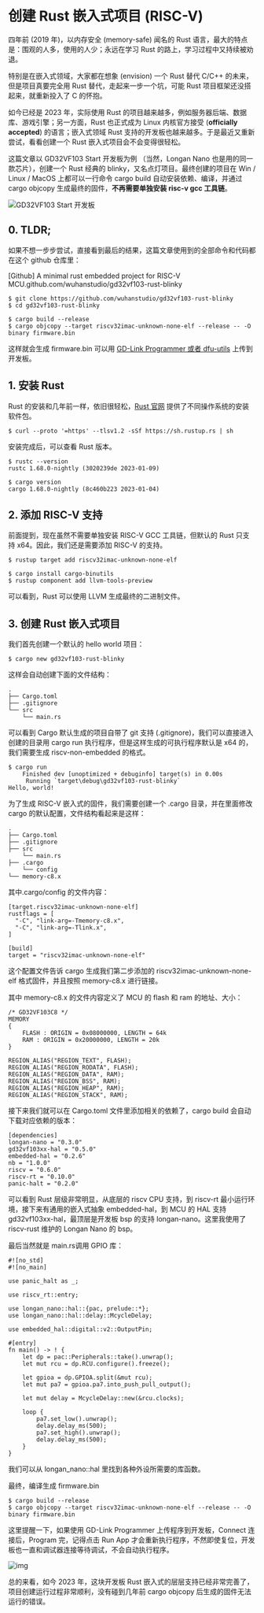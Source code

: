 创建 Rust 嵌入式项目 (RISC-V)
========================

四年前 (2019 年)，以内存安全 (memory-safe) 闻名的 Rust 语言，最大的特点是：围观的人多，使用的人少；永远在学习 Rust 的路上，学习过程中又持续被劝退。

特别是在嵌入式领域，大家都在想象 (envision) 一个 Rust 替代 C/C++ 的未来，但是项目真要完全用 Rust 替代，走起来一步一个坑，可能 Rust 项目框架还没搭起来，就重新投入了 C 的怀抱。

如今已经是 2023 年，实际使用 Rust 的项目越来越多，例如服务器后端、数据库、游戏引擎；另一方面，Rust 也正式成为 Linux 内核官方接受 (**officially accepted**) 的语言；嵌入式领域 Rust 支持的开发板也越来越多。于是最近又重新尝试，看看创建一个 Rust 嵌入式项目会不会变得很轻松。  

这篇文章以 GD32VF103 Start 开发板为例 （当然，Longan Nano 也是用的同一款芯片），创建一个 Rust 经典的 blinky，又名点灯项目。最终创建的项目在 Win / Linux / MacOS 上都可以一行命令 cargo build 自动安装依赖、编译，并通过 cargo objcopy 生成最终的固件，**不再需要单独安装 risc-v gcc 工具链**。

![GD32VF103 Start 开发板](https://doc.wuhanstudio.cc/posts/rust_proj/gd32.png)

## 0. TLDR;

如果不想一步步尝试，直接看到最后的结果，这篇文章使用到的全部命令和代码都在这个 github 仓库里：

[Github] A minimal rust embedded project for RISC-V MCU.github.com/wuhanstudio/gd32vf103-rust-blinky

```
$ git clone https://github.com/wuhanstudio/gd32vf103-rust-blinky
$ cd gd32vf103-rust-blinky

$ cargo build --release
$ cargo objcopy --target riscv32imac-unknown-none-elf --release -- -O binary firmware.bin
```

这样就会生成 firmware.bin 可以用 [GD-Link Programmer 或者 dfu-utils](https://www.gd32mcu.com/cn/download/7?kw=) 上传到开发板。

## 1. 安装 Rust

Rust 的安装和几年前一样，依旧很轻松，[Rust 官网](https://www.rust-lang.org/) 提供了不同操作系统的安装软件包。

```
$ curl --proto '=https' --tlsv1.2 -sSf https://sh.rustup.rs | sh
```

安装完成后，可以查看 Rust 版本。

```
$ rustc --version
rustc 1.68.0-nightly (3020239de 2023-01-09)

$ cargo version
cargo 1.68.0-nightly (8c460b223 2023-01-04)
```

## 2. 添加  RISC-V 支持

前面提到，现在虽然不需要单独安装 RISC-V GCC 工具链，但默认的 Rust 只支持 x64。因此，我们还是需要添加 RISC-V 的支持。

```
$ rustup target add riscv32imac-unknown-none-elf 

$ cargo install cargo-binutils
$ rustup component add llvm-tools-preview
```

可以看到，Rust 可以使用 LLVM 生成最终的二进制文件。

## 3. 创建 Rust 嵌入式项目

我们首先创建一个默认的 hello world 项目：

```
$ cargo new gd32vf103-rust-blinky
```

这样会自动创建下面的文件结构：

```
.
├── Cargo.toml
├── .gitignore
└── src
    └── main.rs
```

可以看到 Cargo 默认生成的项目自带了 git 支持 (.gitignore)，我们可以直接进入创建的目录用 cargo run 执行程序，但是这样生成的可执行程序默认是 x64 的，我们需要生成 riscv-non-embedded 的格式。

```
$ cargo run
    Finished dev [unoptimized + debuginfo] target(s) in 0.00s
     Running `target\debug\gd32vf103-rust-blinky`
Hello, world!
```

为了生成 RISC-V 嵌入式的固件，我们需要创建一个 .cargo 目录，并在里面修改 cargo 的默认配置，文件结构看起来是这样：

```
.
├── Cargo.toml
├── .gitignore
├── src
    └── main.rs
├── .cargo
    └── config
└── memory-c8.x
```

其中.cargo/config 的文件内容：

```
[target.riscv32imac-unknown-none-elf]
rustflags = [
  "-C", "link-arg=-Tmemory-c8.x",
  "-C", "link-arg=-Tlink.x",
]

[build]
target = "riscv32imac-unknown-none-elf"
```

这个配置文件告诉 cargo 生成我们第二步添加的 riscv32imac-unknown-none-elf 格式固件，并且按照 memory-c8.x 进行链接。

其中 memory-c8.x 的文件内容定义了 MCU 的 flash 和  ram 的地址、大小：

```
/* GD32VF103C8 */
MEMORY
{
	FLASH : ORIGIN = 0x08000000, LENGTH = 64k
	RAM : ORIGIN = 0x20000000, LENGTH = 20k
}

REGION_ALIAS("REGION_TEXT", FLASH);
REGION_ALIAS("REGION_RODATA", FLASH);
REGION_ALIAS("REGION_DATA", RAM);
REGION_ALIAS("REGION_BSS", RAM);
REGION_ALIAS("REGION_HEAP", RAM);
REGION_ALIAS("REGION_STACK", RAM);
```

接下来我们就可以在 Cargo.toml 文件里添加相关的依赖了，cargo build 会自动下载对应依赖的版本：

```
[dependencies]
longan-nano = "0.3.0"
gd32vf103xx-hal = "0.5.0"
embedded-hal = "0.2.6"
nb = "1.0.0"
riscv = "0.6.0"
riscv-rt = "0.10.0"
panic-halt = "0.2.0"
```

可以看到 Rust 层级非常明显，从底层的 riscv CPU 支持，到 riscv-rt 最小运行环境，接下来有通用的嵌入式抽象 embedded-hal，到 MCU 的 HAL 支持 gd32vf103xx-hal，最顶层是开发板 bsp 的支持 longan-nano。这里我使用了 riscv-rust 维护的 Longan Nano 的 bsp。 

最后当然就是 main.rs调用 GPIO 库：

```
#![no_std]
#![no_main]

use panic_halt as _;

use riscv_rt::entry;

use longan_nano::hal::{pac, prelude::*};
use longan_nano::hal::delay::McycleDelay;

use embedded_hal::digital::v2::OutputPin;

#[entry]
fn main() -> ! {
    let dp = pac::Peripherals::take().unwrap();
    let mut rcu = dp.RCU.configure().freeze();
    
    let gpioa = dp.GPIOA.split(&mut rcu);
    let mut pa7 = gpioa.pa7.into_push_pull_output();
    
    let mut delay = McycleDelay::new(&rcu.clocks);

    loop {
        pa7.set_low().unwrap();
        delay.delay_ms(500);
        pa7.set_high().unwrap();
        delay.delay_ms(500);
    }
}
```

我们可以从 longan_nano::hal 里找到各种外设所需要的库函数。

最终，编译生成 firmware.bin 

```
$ cargo build --release
$ cargo objcopy --target riscv32imac-unknown-none-elf --release -- -O binary firmware.bin
```

这里提醒一下，如果使用 GD-Link Programmer 上传程序到开发板，Connect 连接后，Program 完，记得点击 Run App 才会重新执行程序，不然即使复位，开发板也一直和调试器连接等待调试，不会自动执行程序。 

![img](https://doc.wuhanstudio.cc/posts/rust_proj/gdlin.png)

总的来看，如今 2023 年，这块开发板 Rust 嵌入式的层层支持已经非常完善了，项目创建运行过程非常顺利，没有碰到几年前 cargo objcopy 后生成的固件无法运行的错误。 